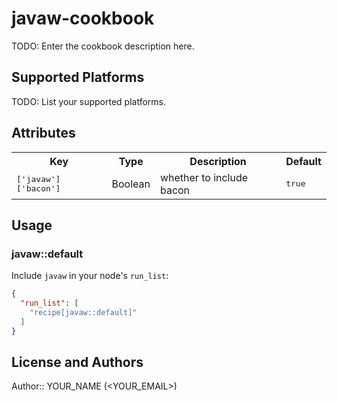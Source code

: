 # javaw-cookbook

TODO: Enter the cookbook description here.

## Supported Platforms

TODO: List your supported platforms.

## Attributes

<table>
  <tr>
    <th>Key</th>
    <th>Type</th>
    <th>Description</th>
    <th>Default</th>
  </tr>
  <tr>
    <td><tt>['javaw']['bacon']</tt></td>
    <td>Boolean</td>
    <td>whether to include bacon</td>
    <td><tt>true</tt></td>
  </tr>
</table>

## Usage

### javaw::default

Include `javaw` in your node's `run_list`:

```json
{
  "run_list": [
    "recipe[javaw::default]"
  ]
}
```

## License and Authors

Author:: YOUR_NAME (<YOUR_EMAIL>)
